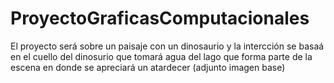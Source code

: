 # ProyectoGraficasComputacionales
El proyecto será sobre un paisaje con un dinosaurio y la intercción se basaá en el cuello del dinosurio que tomará agua del lago que forma parte de la escena en donde se apreciará un atardecer (adjunto imagen base)
